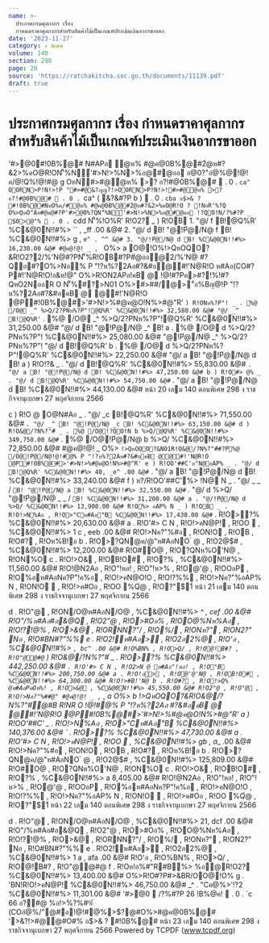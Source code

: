 ```yaml
---
name: >-
  ประกาศกรมศุลกากร เรื่อง
  กำหนดราคาศุลกากรสำหรับสินค้าไม้เป็นเกณฑ์ประเมินเงินอากรขาออก
date: '2023-11-27'
category: ง พิเศษ
volume: 140
section: 298
page: 20
source: 'https://ratchakitcha.soc.go.th/documents/11139.pdf'
draft: true
---
```


# ประกาศกรมศุลกากร เรื่อง กำหนดราคาศุลกากรสำหรับสินค้าไม้เป็นเกณฑ์ประเมินเงินอากรขาออก

'#>@0#!0B%@# N#APอ ํ@ห% #@ค@0B%@#2ํ@ห#?&2>%คO@R!ON'็%N์'#>N!>%N>%อ@#@ออ อ@0?"อํ@%@!@!ค/@!Q%!@!#@ g OหN#>#@ํ@ห% >? อ?!#@0B%@#  . 0 . `ca^ OORN>P!N!>!P "#>#@&?ญญ?!>OORN>P!N!>!#>#@ํ@ห% >? อ?!#@0B%@#  . 0 . `ca^ ( &?&#?P b )  . 0 . `cba อ$>& ? #!0B%@#NหO%ค/#ํ@ห% #@ค@0B%@#2ํ@ห#?&2>%คO@R!O ? !NอR'%?Q O%>QหO"Aอ#@ค@#?P'#>@0%?QN'็%N์'#>N!>%N>%อ@#@ออ !?QO!N/?%#?P _ $0>@"%  . 0 . `cdd N'็%!O%R' R!O2? _ ) R!OB 1. "@/ f B!@Q%R' %C&@0์N!!#%> `` , _ff .00 &@# 2. "@/ d B! "@!Pํ@/N@ f B! %C&@0์N!!#%> g , `e^ . ^^ &@# 3. "@/!Pํ@/N@ d B! %C&@0์N!!#%> 16,230.00 &@# #@ค@!@! _ , ` O%> a O@!O%!>QหOQO?&R!O2?2/%'N@#?PN'็%R!OB#?P#ํ@ออ@2/%'N@ #?Qอ#?O%>Nอ% P "!?ห%?2Aอ#?&#อ@#!'N@R!O ห#Aอ(CO#?P#!'N@R!O!อ&ห!@" O%>R!ON2APอ!คB @ !@!#?Pค>#?!%!#?QหO2NออR O N'็%#?>N01 O%>#>##/@>"์อ%Bญ@!P "!?ห%?2Aอ#?&#อคB @ @#!'N@R!O @P#!0B%@#>'#>N!>%#@ค@O!N%>#@"R' ` ) R!ONห%?P"! _ . %@ /O@ _^ %>Q/2?PNห%?P"!@Q%R' %C&@0์N!!#%> 32,580.00 &@# "@/ _^ B!@Q%R' ` . %@ /O@ _^ %>Q/2?PNห%?P"!@Q%R' %C&@0์N!!#%> 31,250.00 &@# "@/ d B! "@!Pํ@/N@ _^ B! a . %@ /O@ d %>Q/2?PNห%?P"! %C&@0์N!!#%> 25,080.00 &@# "@!Pํ@/N@ _^ %>Q/2?PNห%?P"! "@/ d B!@Q%R' b . %@ /O@ d %>Q/2?PNห%?P"!@Q%R' %C&@0์N!!#%> 22,250.00 &@# "@/ a B! "@!Pํ@/N@ d B! a ) R!O!?& _ . "@/ d B!@Q%R' %C&@0์N!!#%> 55,830.00 &@# ` . "@/ a B! "@!Pํ@/N@ d B! %C&@0์N!!#%> 47,250.00 &@# b ) R!O#> @% _ . "@/ d B!@Q%R' %C&@0์N!!#%> 54,750.00 &@# ` . "@/ a B! "@!Pํ@/N@ d B! %C&@0์N!!#%> 44,130.00 &@# หน้า 20 เลม 140 ตอนพิเศษ 298 ง ราชกิจจานุเบกษา 27 พฤศจิกายน 2566

c ) R!O @ O@N#Aอ _ . "@/ _c B!@Q%R' %C&@0์N!!#%> 71,550.00 &@# ` . "@/ _^ B! "@!Pํ@/N@ _c B! %C&@0์N!!#%> 63,150.00 &@# d ) R!O&@/?N%?"#์ _ . %@ /O@!?QO!N b %>Q/@Q%R' %C&@0์N!!#%> 349,750.00 &@# ` . %@ /O@!Pํ@/N@ b %>Q/ %C&@0์N!!#%> 72,850.00 &@# #@ค@!@! _ O%> ` !>QหOQO?&N01R!O&@/?N%?"#์#?P%@ /O@!Pํ@/N@!@!#@% P "!?ห%?2Aอ#?&#อคB @@#!'N@R!O @P#!0B%@#>'#>N!>%#@ค@O!N%>#@"R' e ) R!OO'##C'อ"N@อAP% _ . "@/ d B!@Q%R' %C&@0์N!!#%> 40, _e^ .00 &@# ` . "@/ a B! "@!Pํ@/N@ d B! %C&@0์N!!#%> 33,240.00 &@# f ) ห?/R!OO'##C'%> !N@ N _ . "@/ _ _ / ` B! "@!Pํ@/N@ a B! %C&@0์N!!#%> 32,550.00 &@# ` . "@/ d %>Q/ "@!Pํ@/N@ _ _ / ` B! %C&@0์N!!#%> 31,200.00 &@# a . "@/!Pํ@/N@ d %>Q/ %C&@0์N!!#%> 13,900.00 &@# R!O%> อAP% N _ ) R!OB _ . R!O!>N%Aอ , R!O>"Cห#Aอ"B %C&@0์N!!#%> 17,430.00 &@# ` . R!O>?% %C&@0์N!!#%> 20,630.00 &@# a . R!O'#> C N , R!O!>คN@P! , R!OO  , %C&@0์N!!#%> 1 c , eeb .00 &@# R!O!>Nค?"%#อ , R!ON!O , R!OB , R!O#? , R!Oห%B!อ b . R!O>?QN@ค/@"ห#AอNO ํ @ , R!O2@$# , %C&@0์N!!#%> 12,200.00 &@# R!O#O@ , R!O?QNห%O'N@ , R!ON%O c . R!O!>O& , R!OB!O# , R!O?% , %C&@0์N!!#%> 11,560.00 &@# R!O!@N2Aอ , R!O"!หอ! , R!O"!ห>% , R!Oํ@'@ , R!OOอP , R!O%อห#AอNค?P"!ค%อ , R!O!>คN@O!O , R!O!?%% , R!O!>Nค?"%อAP% N , R!ON!O  , R!O!>ค#Oอ , R!OO %Qํ@ , R!O?"$1์ หน้า 21 เลม 140 ตอนพิเศษ 298 ง ราชกิจจานุเบกษา 27 พฤศจิกายน 2566

d . R!O"@ , R!ON/O@ห#AอN/O@ , %C&@0์N!!#%> _^ , cef .00 &@# R!O"/%ห#Aอ#อ&@Q , R!O2"@ , R!O>#Oอ% , R!OO@%Nห%Aอ , R!O!?!@% , R!O>&@ , R!ORNN?"/ , R!O%/ , R!ONห?" , R!ON2?" Nอ , R!O#BN#?"%% e . R!O2!ห#Aอ> , R!O2อ2%@ , R!O'อ , %C&@0์N!!#%> ` , bc^ .00 &@# R!O%BN% , R!O>Q/ , R!O@!B#? , R!O"@@#@ ` ) R!O&@/?N%?"#์ _ . R!O>?% %C&@0์N!!#%> 442,250.00 &@# ` . R!O'#> C N , R!O2>N @ ห#Aอ"!หอ! , R!O"B %C&@0์N!!#%> 200,750.00 &@# a . R!O!อ> , R!Oํ@'@'N@ , R!OB!O# , %C&@0์N!!#%> 64,300.00 &@# R!O!>#B!'N@ b . R!O#? , R!O!>Q% ํ @ห#AอPคOห%! , R!O>&@ , %C&@0์N!!#%> 45,550.00 &@# R!O2"@ , R!O"@ , R!O!>Nค?"%##@" #@ค@!@! _ , ` , a O%> b !>QหOQO?&R!O&@/?N%?"#์ํ@#B R!NR O !@!#@% P "!?ห%?2Aอ #?&#อคB @ @#!'N@R!O @P#!0B%@#>'#>N!>%#@ค@O!N%>#@"R' a ) R!OO'##C' _ . R!O!>N%Aอ , R!O>"Cห#Aอ"B %C&@0์N!!#%> 140,376.00 &@# ` . R!O>?% %C&@0์N!!#%> 47,730.00 &@# a . R!O'#> C N , R!O!>คN@P! , R!OO  , %C&@0์N!!#%> gb , a__ .00 &@# R!O!>Nค?"%#อ , R!ON!O , R!OB , R!O#? , R!Oห%B!อ b . R!O>?QN@ค/@"ห#AอNO ํ @ , R!O2@$# , %C&@0์N!!#%> 125,809.00 &@# R!O#O@ , R!O?QNห%O'N@ , R!ON%O c . R!O!>O& , R!OB!O# , R!O?% , %C&@0์N!!#%> a 8,405.00 &@# R!O!@N2Aอ , R!O"!หอ! , R!O"!ห>% , R!Oํ@'@ , R!OOอP , R!O%อห#AอNค?P"!ค%อ , R!O!>คN@O!O , R!O!?%% , R!O!>Nค?"%อAP% N , R!ON!O  , R!O!>ค#Oอ , R!OO %Qํ@ , R!O?"$1์ หน้า 22 เลม 140 ตอนพิเศษ 298 ง ราชกิจจานุเบกษา 27 พฤศจิกายน 2566

d . R!O"@ , R!ON/O@ห#AอN/O@ , %C&@0์N!!#%> 21, dcf .00 &@# R!O"/%ห#Aอ#อ&@Q , R!O2"@ , R!O>#Oอ% , R!OO@%Nห%Aอ , R!O!?!@% , R!O>&@ , R!ORNN?"/ , R!O%/ , R!ONห?" , R!ON2?" Nอ , R!O#BN#?"%% e . R!O2!ห#Aอ> , R!O2อ2%@ , %C&@0์N!!#%> 1 a , afa .00 &@# R!O'อ , R!O%BN% , R!O>Q/ , R!O@!B#? , R!O"@@#@ f . R!Oห!อ%#"R#B%> %อ@R!O2? %C&@0์N!!#%> 13,400.00 &@# O%>R!O#?P#>&BR/OO@!O% g . 'BN!R!O!>คN@P! %C&@0์N!!#%> 46,750.00 &@# _^ . "Cค@%>'!?2 %C&@0์N!!#%> 11,301.00 &@# '#>@0  /?%#?P 26 !B%@ค!  . 0 . `c 66 อ?#@ %อ!>%?%#%์ (COอํ@%/"@#อ!@!#@%>$?@#O%>#@ค@0B%@# '>&?!>#@@#O#% อ$>& ? #!0B%@# หน้า 23 เลม 140 ตอนพิเศษ 298 ง ราชกิจจานุเบกษา 27 พฤศจิกายน 2566 Powered by TCPDF (www.tcpdf.org)
